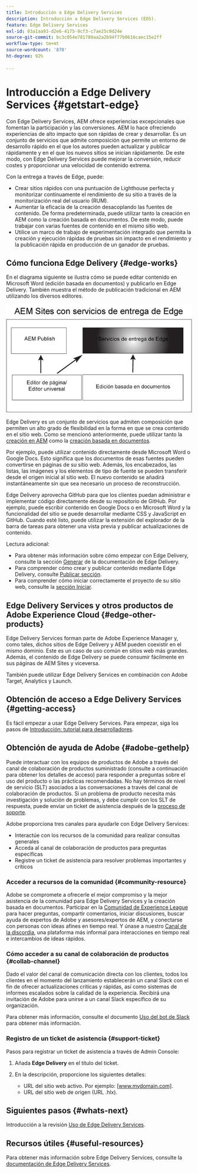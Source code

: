 ```yaml
---
title: Introducción a Edge Delivery Services
description: Introducción a Edge Delivery Services (EDS).
feature: Edge Delivery Services
exl-id: 03a1aa93-d2e6-4175-9cf3-c7ae25c0d24e
source-git-commit: bc3c054e781789aa2a2b94f77b0616caec15e2ff
workflow-type: tm+mt
source-wordcount: '870'
ht-degree: 92%

---
```


# Introducción a Edge Delivery Services {#getstart-edge}

Con Edge Delivery Services, AEM ofrece experiencias excepcionales que fomentan la participación y las conversiones. AEM lo hace ofreciendo experiencias de alto impacto que son rápidas de crear y desarrollar. Es un conjunto de servicios que admite composición que permite un entorno de desarrollo rápido en el que los autores pueden actualizar y publicar rápidamente y en el que los nuevos sitios se inician rápidamente. De este modo, con Edge Delivery Services puede mejorar la conversión, reducir costes y proporcionar una velocidad de contenido extrema.

Con la entrega a través de Edge, puede:

* Crear sitios rápidos con una puntuación de Lighthouse perfecta y monitorizar continuamente el rendimiento de su sitio a través de la monitorización real del usuario (RUM).
* Aumentar la eficacia de la creación desacoplando las fuentes de contenido. De forma predeterminada, puede utilizar tanto la creación en AEM como la creación basada en documentos. De este modo, puede trabajar con varias fuentes de contenido en el mismo sitio web.
* Utilice un marco de trabajo de experimentación integrado que permita la creación y ejecución rápidas de pruebas sin impacto en el rendimiento y la publicación rápida en producción de un ganador de pruebas.

## Cómo funciona Edge Delivery {#edge-works}

En el diagrama siguiente se ilustra cómo se puede editar contenido en Microsoft Word (edición basada en documentos) y publicarlo en Edge Delivery. También muestra el método de publicación tradicional en AEM utilizando los diversos editores.

![Arquitectura de Edge Delivery](assets/edgedelivery.png)

Edge Delivery es un conjunto de servicios que admiten composición que permiten un alto grado de flexibilidad en la forma en que se crea contenido en el sitio web. Como se mencionó anteriormente, puede utilizar tanto la [creación en AEM](https://experienceleague.adobe.com/docs/experience-manager-cloud-service/content/sites/authoring/getting-started/concepts.html?lang=es) como la [creación basada en documentos](https://www.hlx.live/docs/authoring).

Por ejemplo, puede utilizar contenido directamente desde Microsoft Word o Google Docs. Esto significa que los documentos de esas fuentes pueden convertirse en páginas de su sitio web. Además, los encabezados, las listas, las imágenes y los elementos de tipo de fuente se pueden transferir desde el origen inicial al sitio web. El nuevo contenido se añadirá instantáneamente sin que sea necesario un proceso de reconstrucción.

Edge Delivery aprovecha GitHub para que los clientes puedan administrar e implementar código directamente desde su repositorio de GitHub. Por ejemplo, puede escribir contenido en Google Docs o en Microsoft Word y la funcionalidad del sitio se puede desarrollar mediante CSS y JavaScript en GitHub. Cuando esté listo, puede utilizar la extensión del explorador de la barra de tareas para obtener una vista previa y publicar actualizaciones de contenido.

Lectura adicional:

* Para obtener más información sobre cómo empezar con Edge Delivery, consulte la sección [Generar](https://www.hlx.live/docs/#build) de la documentación de Edge Delivery.
* Para comprender cómo crear y publicar contenido mediante Edge Delivery, consulte [Publicar sección](https://www.hlx.live/docs/authoring).
* Para comprender cómo iniciar correctamente el proyecto de su sitio web, consulte la [sección Iniciar](https://www.hlx.live/docs/#launch).

## Edge Delivery Services y otros productos de Adobe Experience Cloud {#edge-other-products}

Edge Delivery Services forman parte de Adobe Experience Manager y, como tales, dichos sitios de Edge Delivery y AEM pueden coexistir en el mismo dominio. Este es un caso de uso común en sitios web más grandes. Además, el contenido de Edge Delivery se puede consumir fácilmente en sus páginas de AEM Sites y viceversa.

También puede utilizar Edge Delivery Services en combinación con Adobe Target, Analytics y Launch.

## Obtención de acceso a Edge Delivery Services {#getting-access}

Es fácil empezar a usar Edge Delivery Services. Para empezar, siga los pasos de [Introducción: tutorial para desarrolladores](https://www.hlx.live/developer/tutorial).

## Obtención de ayuda de Adobe {#adobe-gethelp}

Puede interactuar con los equipos de productos de Adobe a través del canal de colaboración de productos suministrado (consulte a continuación para obtener los detalles de acceso) para responder a preguntas sobre el uso del producto o las prácticas recomendadas. No hay términos de nivel de servicio (SLT) asociados a las conversaciones a través del canal de colaboración de productos. Si un problema de producto necesita más investigación y solución de problemas, y debe cumplir con los SLT de respuesta, puede enviar un ticket de asistencia después de la [proceso de soporte](https://experienceleague.adobe.com/?lang=es&amp;support-tab=home?lang=es#support).

Adobe proporciona tres canales para ayudarle con Edge Delivery Services:

* Interactúe con los recursos de la comunidad para realizar consultas generales
* Acceda al canal de colaboración de productos para preguntas específicas
* Registre un ticket de asistencia para resolver problemas importantes y críticos

### Acceder a recursos de la comunidad {#community-resource}

Adobe se compromete a ofrecerle el mejor compromiso y la mejor asistencia de la comunidad para Edge Delivery Services y la creación basada en documentos. Participar en la [Comunidad de Experience League](https://adobe.ly/3Q6kTKl) para hacer preguntas, compartir comentarios, iniciar discusiones, buscar ayuda de expertos de Adobe y asesores/expertos de AEM, y conectarse con personas con ideas afines en tiempo real. Y únase a nuestro [Canal de la discordia](https://discord.gg/aem-live), una plataforma más informal para interacciones en tiempo real e intercambios de ideas rápidos.

### Cómo acceder a su canal de colaboración de productos {#collab-channel}

Dado el valor del canal de comunicación directa con los clientes, todos los clientes en el momento del lanzamiento establecerán un canal Slack con el fin de ofrecer actualizaciones críticas y rápidas, así como sistemas de informes escalados sobre la calidad de la experiencia. Recibirá una invitación de Adobe para unirse a un canal Slack específico de su organización.

Para obtener más información, consulte el documento [Uso del bot de Slack](https://www.hlx.live/docs/slack) para obtener más información.

### Registro de un ticket de asistencia {#support-ticket}

Pasos para registrar un ticket de asistencia a través de Admin Console:

1. Añada **Edge Delivery** en el título del ticket.
2. En la descripción, proporcione los siguientes detalles:

   * URL del sitio web activo. Por ejemplo: [www.mydomain.com].
   * URL del sitio web de origen (URL .hlx).

## Siguientes pasos {#whats-next}

Introducción a la revisión [Uso de Edge Delivery Services](/help/edge/using.md).

## Recursos útiles {#useful-resources}

Para obtener más información sobre Edge Delivery Services, consulte la [documentación de Edge Delivery Services](https://www.hlx.live/docs/).
